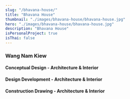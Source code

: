 ```yaml
---
slug: "/bhavana-house/"
title: "Bhavana House"
thumbnail: "./images/bhavana-house/bhavana-house.jpg"
hero: "./images/bhavana-house/bhavana-house.jpg"
description: "Bhavana House"
isPersonalProject: true
isThai: false
---
```


### Wang Nam Kiew

#### Conceptual Design - Architecture & Interior

#### Design Development - Architecture & Interior

#### Construction Drawing - Architecture & Interior
